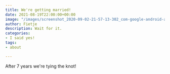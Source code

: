 ```yaml
---
title: We're getting married!
date: 2021-08-19T22:00:00+00:00
image: "/images/screenshot_2020-09-02-21-57-13-302_com-google-android-apps-photos.jpg"
author: Fietje
description: Wait for it.
categories:
- I said yes!
tags:
- about

---
```

After 7 years we're tying the knot!